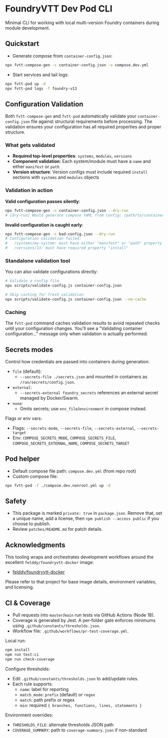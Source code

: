 # FoundryVTT Dev Pod CLI

Minimal CLI for working with local multi-version Foundry containers during module development.

## Quickstart

- Generate compose from `container-config.json`:

```zsh
npx fvtt-compose-gen -c container-config.json -o compose.dev.yml
```

- Start services and tail logs:

```zsh
npx fvtt-pod up -d
npx fvtt-pod logs -f foundry-v13
```

## Configuration Validation

Both `fvtt-compose-gen` and `fvtt-pod` automatically validate your `container-config.json` file against structural requirements before processing. The validation ensures your configuration has all required properties and proper structure.

### What gets validated

- **Required top-level properties**: `systems`, `modules`, `versions`
- **Component validation**: Each system/module must have a `name` and either `manifest` or `path`
- **Version structure**: Version configs must include required `install` sections with `systems` and `modules` objects

### Validation in action

**Valid configuration passes silently**:
```zsh
npx fvtt-compose-gen -c container-config.json --dry-run
# [dry-run] Would generate compose YAML from config: /path/to/container-config.json
```

**Invalid configuration is caught early**:
```zsh
npx fvtt-compose-gen -c bad-config.json --dry-run
# Configuration validation failed:
#   /systems/my-system: must have either "manifest" or "path" property
#   /versions/13: must have required property "install"
```

### Standalone validation tool

You can also validate configurations directly:

```zsh
# Validate a config file
npx scripts/validate-config.js container-config.json

# Skip caching for fresh validation
npx scripts/validate-config.js container-config.json --no-cache
```

### Caching

The `fvtt-pod` command caches validation results to avoid repeated checks until your configuration changes. You'll see a "Validating container configuration..." message only when validation is actually performed.

## Secrets modes

Control how credentials are passed into containers during generation:

- `file` (default):
  - `--secrets-file ./secrets.json` and mounted in containers as `/run/secrets/config.json`.
- `external`:
  - `--secrets-external foundry_secrets` references an external secret managed by Docker/Swarm.
- `none`:
  - Omits secrets; use `env_file`/`environment` in compose instead.

Flags or env vars:

- Flags: `--secrets-mode`, `--secrets-file`, `--secrets-external`, `--secrets-target`
- Env: `COMPOSE_SECRETS_MODE`, `COMPOSE_SECRETS_FILE`, `COMPOSE_SECRETS_EXTERNAL_NAME`, `COMPOSE_SECRETS_TARGET`

## Pod helper

- Default compose file path: `compose.dev.yml` (from repo root)
- Custom compose file:

```zsh
npx fvtt-pod -f ./compose.dev.nonroot.yml up -d
```

## Safety

- This package is marked `private: true` in `package.json`. Remove that, set a unique name, add a license, then `npm publish --access public` if you choose to publish.
- Review `patches/README.md` for patch details.

## Acknowledgments

This tooling wraps and orchestrates development workflows around the excellent `felddy/foundryvtt-docker` image:

- [felddy/foundryvtt-docker](https://github.com/felddy/foundryvtt-docker)

Please refer to that project for base image details, environment variables, and licensing.

## CI & Coverage

- Pull requests into `master`/`main` run tests via GitHub Actions (Node 18).
- Coverage is generated by Jest. A per-folder gate enforces minimums using `.github/constants/thresholds.json`.
- Workflow file: `.github/workflows/pr-test-coverage.yml`.

Local run:

```zsh
npm install
npm run test:ci
npm run check-coverage
```

Configure thresholds:

- Edit `.github/constants/thresholds.json` to add/update rules.
- Each rule supports:
  - `name`: label for reporting
  - `match_mode`: `prefix` (default) or `regex`
  - `match`: path prefix or regex
  - `min`: required `{ branches, functions, lines, statements }`

Environment overrides:

- `THRESHOLDS_FILE`: alternate thresholds JSON path
- `COVERAGE_SUMMARY`: path to `coverage-summary.json` if non-standard
